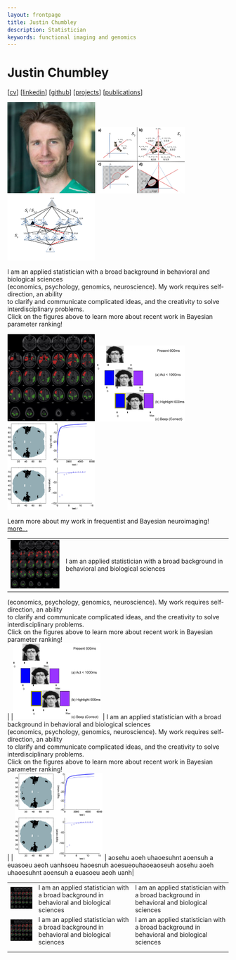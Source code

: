 ```yaml
---
layout: frontpage
title: Justin Chumbley
description: Statistician
keywords: functional imaging and genomics
---
```


# Justin Chumbley

[[cv](http://chumbleycode.github.io/chumbleycode.github.io/docs/cv.pdf)] 
[[linkedin](https://www.linkedin.com/in/chumbleycode)] 
[[github](https://github.com/chumbleycode/)] 
[[projects](projects.md)]
[[publications](https://scholar.google.com/citations?hl=en&user=YbbXlwIAAAAJ)]

[<img src="docs/JRCsquare.jpg" alt="drawing" width="200">](http://chumbleycode.github.io/chumbleycode.github.io/docs/cv.pdf) [<img src="docs/finest_order1.png" alt="drawing" width="200">](docs/fcr_apa.pdf#page=26) [<img src="docs/finest_order2.png" alt="drawing" width="200">](docs/fcr_apa.pdf#page=27) <br/>

I am an applied statistician with a broad background in behavioral and biological sciences  <br/>
(economics, psychology, genomics, neuroscience). My work requires self-direction, an ability <br/>
to clarify and communicate complicated ideas, and the creativity to solve interdisciplinary problems. <br/>
Click on the figures above to learn more about recent work in Bayesian parameter ranking! <br/>

[<img src="docs/multinomial_spm.jpg" alt="drawing" width="200">](https://www.sciencedirect.com/science/article/pii/S1053811910008281) [<img src="docs/learning.png" alt="drawing" width="200">](https://journals.plos.org/ploscompbiol/article?id=10.1371/journal.pcbi.1002346) [<img src="docs/fdr_imaging.jpg" alt="drawing" width="200">](https://www.sciencedirect.com/science/article/pii/S1053811908006472) <br/> 

Learn more about my work in frequentist and Bayesian neuroimaging! <br/> 
[more...](more_figures.md)


 
|   |   |
|---|---|
| [<img src="docs/multinomial_spm.jpg" alt="drawing" width="200">](https://www.sciencedirect.com/science/article/pii/S1053811910008281)  | I am an applied statistician with a broad background in behavioral and biological sciences  <br/>
(economics, psychology, genomics, neuroscience). My work requires self-direction, an ability <br/>
to clarify and communicate complicated ideas, and the creativity to solve interdisciplinary problems. <br/>
Click on the figures above to learn more about recent work in Bayesian parameter ranking! <br/>  |
|[<img src="docs/learning.png" alt="drawing" width="200">](https://journals.plos.org/ploscompbiol/article?id=10.1371/journal.pcbi.1002346)    | 
I am an applied statistician with a broad background in behavioral and biological sciences  <br/>
(economics, psychology, genomics, neuroscience). My work requires self-direction, an ability <br/>
to clarify and communicate complicated ideas, and the creativity to solve interdisciplinary problems. <br/>
Click on the figures above to learn more about recent work in Bayesian parameter ranking! <br/>  |
| [<img src="docs/fdr_imaging.jpg" alt="drawing" width="200">](https://www.sciencedirect.com/science/article/pii/S1053811908006472)  | aosehu aoeh uhaoesuhnt aoensuh a euasoeu aeoh uanhsoeu haoesnuh aoesueouhaoeaoseuh aosehu aoeh uhaoesuhnt aoensuh a euasoeu aeoh uanh|


|   	|   	|   	|
|---	|---	|---	|
| [<img src="docs/multinomial_spm.jpg" alt="drawing" width="200">](https://www.sciencedirect.com/science/article/pii/S1053811910008281)    | I am an applied statistician with a broad background in behavioral and biological sciences  	| I am an applied statistician with a broad background in behavioral and biological sciences  	| 
| [<img src="docs/multinomial_spm.jpg" alt="drawing" width="200">](https://www.sciencedirect.com/science/article/pii/S1053811910008281) | I am an applied statistician with a broad background in behavioral and biological sciences | I am an applied statistician with a broad background in behavioral and biological sciences |
|   	|   	|   	|
|   	|   	|   	|
